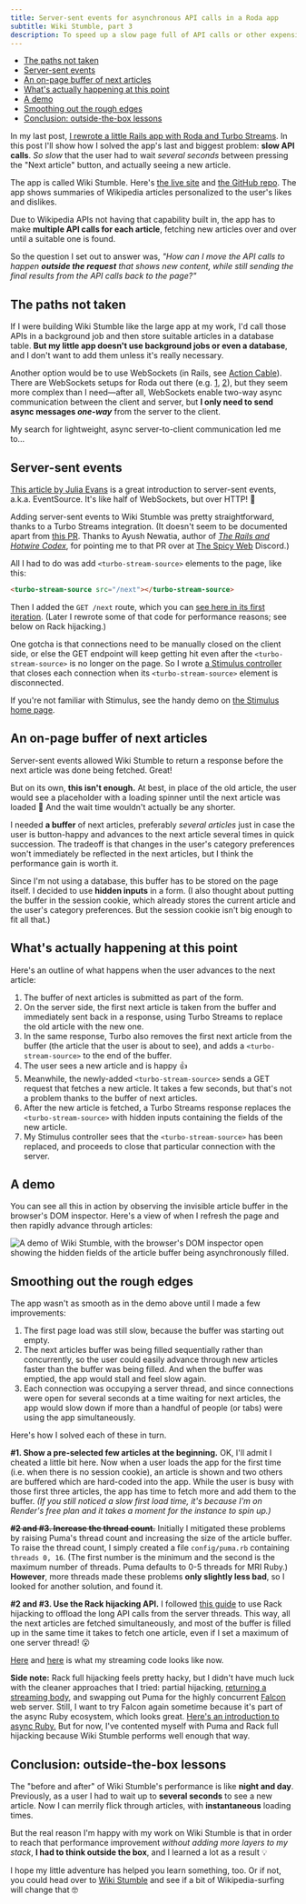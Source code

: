 ```yaml
---
title: Server-sent events for asynchronous API calls in a Roda app
subtitle: Wiki Stumble, part 3
description: To speed up a slow page full of API calls or other expensive tasks, server-sent events let you do the work after the response and stream the results back.
---
```


- [The paths not taken](#the-paths-not-taken)
- [Server-sent events](#server-sent-events)
- [An on-page buffer of next articles](#an-on-page-buffer-of-next-articles)
- [What's actually happening at this point](#whats-actually-happening-at-this-point)
- [A demo](#a-demo)
- [Smoothing out the rough edges](#smoothing-out-the-rough-edges)
- [Conclusion: outside-the-box lessons](#conclusion-outside-the-box-lessons)

In my last post, [I rewrote a little Rails app with Roda and Turbo Streams](/posts/2023/roda-app-with-hotwire-turbo-streams). In this post I'll show how I solved the app's last and biggest problem: **slow API calls**. *So slow* that the user had to wait *several seconds* between pressing the "Next article" button, and actually seeing a new article.

The app is called Wiki Stumble. Here's [the live site](https://wikistumble.com/) and [the GitHub repo](https://github.com/fpsvogel/wiki-stumble). The app shows summaries of Wikipedia articles personalized to the user's likes and dislikes.

Due to Wikipedia APIs not having that capability built in, the app has to make **multiple API calls for each article**, fetching new articles over and over until a suitable one is found.

So the question I set out to answer was, *"How can I move the API calls to happen **outside the request** that shows new content, while still sending the final results from the API calls back to the page?"*

## The paths not taken

If I were building Wiki Stumble like the large app at my work, I'd call those APIs in a background job and then store suitable articles in a database table. **But my little app doesn't use background jobs or even a database**, and I don't want to add them unless it's really necessary.

Another option would be to use WebSockets (in Rails, see [Action Cable](https://guides.rubyonrails.org/action_cable_overview.html)). There are WebSockets setups for Roda out there (e.g. [1](https://github.com/socketry/roda-websockets), [2](https://github.com/nanne007/roda/blob/master/lib/roda/plugins/websockets.rb)), but they seem more complex than I need—after all, WebSockets enable two-way async communication between the client and server, but **I only need to send async messages *one-way*** from the server to the client.

My search for lightweight, async server-to-client communication led me to…

## Server-sent events

[This article by Julia Evans](https://jvns.ca/blog/2021/01/12/day-36--server-sent-events-are-cool--and-a-fun-bug/) is a great introduction to server-sent events, a.k.a. EventSource. It's like half of WebSockets, but over HTTP! 🤯

Adding server-sent events to Wiki Stumble was pretty straightforward, thanks to a Turbo Streams integration. (It doesn't seem to be documented apart from [this PR](https://github.com/hotwired/turbo/pull/415). Thanks to Ayush Newatia, author of [*The Rails and Hotwire Codex*](https://railsandhotwirecodex.com/), for pointing me to that PR over at [The Spicy Web](https://discord.gg/CUuYVH7Qa9) Discord.)

All I had to do was add `<turbo-stream-source>` elements to the page, like this:

```html
<turbo-stream-source src="/next"></turbo-stream-source>
```

Then I added the `GET /next` route, which you can [see here in its first iteration](https://github.com/fpsvogel/wiki-stumble/blob/62bd341c378a4f7040ad8177443b5110a6b5088d/app/router.rb#L91-L138). (Later I rewrote some of that code for performance reasons; see below on Rack hijacking.)

One gotcha is that connections need to be manually closed on the client side, or else the GET endpoint will keep getting hit even after the `<turbo-stream-source>` is no longer on the page. So I wrote [a Stimulus controller](https://github.com/fpsvogel/wiki-stumble/blob/4d5d48332a8dc27c278af9cfdaae4232c0866324/public/app.js#L16-L36) that closes each connection when its `<turbo-stream-source>` element is disconnected.

If you're not familiar with Stimulus, see the handy demo on [the Stimulus home page](https://stimulus.hotwired.dev/).

## An on-page buffer of next articles

Server-sent events allowed Wiki Stumble to return a response before the next article was done being fetched. Great!

But on its own, **this isn't enough.** At best, in place of the old article, the user would see a placeholder with a loading spinner until the next article was loaded 🤮 And the wait time wouldn't actually be any shorter.

I needed **a buffer** of next articles, preferably *several articles* just in case the user is button-happy and advances to the next article several times in quick succession. The tradeoff is that changes in the user's category preferences won't immediately be reflected in the next articles, but I think the performance gain is worth it.

Since I'm not using a database, this buffer has to be stored on the page itself. I decided to use **hidden inputs** in a form. (I also thought about putting the buffer in the session cookie, which already stores the current article and the user's category preferences. But the session cookie isn't big enough to fit all that.)

## What's actually happening at this point

Here's an outline of what happens when the user advances to the next article:

1. The buffer of next articles is submitted as part of the form.
2. On the server side, the first next article is taken from the buffer and immediately sent back in a response, using Turbo Streams to replace the old article with the new one.
3. In the same response, Turbo also removes the first next article from the buffer (the article that the user is about to see), and adds a `<turbo-stream-source>` to the end of the buffer.
4. The user sees a new article and is happy 👍
5. Meanwhile, the newly-added `<turbo-stream-source>` sends a GET request that fetches a new article. It takes a few seconds, but that's not a problem thanks to the buffer of next articles.
6. After the new article is fetched, a Turbo Streams response replaces the `<turbo-stream-source>` with hidden inputs containing the fields of the new article.
7. My Stimulus controller sees that the `<turbo-stream-source>` has been replaced, and proceeds to close that particular connection with the server.

## A demo

You can see all this in action by observing the invisible article buffer in the browser's DOM inspector. Here's a view of when I refresh the page and then rapidly advance through articles:

![A demo of Wiki Stumble, with the browser's DOM inspector open showing the hidden fields of the article buffer being asynchronously filled.](/images/wiki-stumble-demo.gif)

## Smoothing out the rough edges

The app wasn't as smooth as in the demo above until I made a few improvements:

1. The first page load was still slow, because the buffer was starting out empty.
2. The next articles buffer was being filled sequentially rather than concurrently, so the user could easily advance through new articles faster than the buffer was being filled. And when the buffer was emptied, the app would stall and feel slow again.
3. Each connection was occupying a server thread, and since connections were open for several seconds at a time waiting for next articles, the app would slow down if more than a handful of people (or tabs) were using the app simultaneously.

Here's how I solved each of these in turn.

**#1. Show a pre-selected few articles at the beginning.** OK, I'll admit I cheated a little bit here. Now when a user loads the app for the first time (i.e. when there is no session cookie), an article is shown and two others are buffered which are hard-coded into the app. While the user is busy with those first three articles, the app has time to fetch more and add them to the buffer. *(If you still noticed a slow first load time, it's because I'm on Render's free plan and it takes a moment for the instance to spin up.)*

**~~#2 and #3. Increase the thread count.~~** Initially I mitigated these problems by raising Puma's thread count and increasing the size of the article buffer. To raise the thread count, I simply created a file `config/puma.rb` containing `threads 0, 16`. (The first number is the minimum and the second is the maximum number of threads. Puma defaults to 0-5 threads for MRI Ruby.) **However**, more threads made these problems **only slightly less bad**, so I looked for another solution, and found it.

**#2 and #3. Use the Rack hijacking API.** I followed [this guide](https://blog.chumakoff.com/en/posts/rails_sse_rack_hijacking_api) to use Rack hijacking to offload the long API calls from the server threads. This way, all the next articles are fetched simultaneously, and most of the buffer is filled up in the same time it takes to fetch one article, even if I set a maximum of one server thread! 😮

[Here](https://github.com/fpsvogel/wiki-stumble/blob/4d5d48332a8dc27c278af9cfdaae4232c0866324/app/router.rb#L110-L135) and [here](https://github.com/fpsvogel/wiki-stumble/blob/4d5d48332a8dc27c278af9cfdaae4232c0866324/app/helpers/stream_helper.rb) is what my streaming code looks like now.

**Side note:** Rack full hijacking feels pretty hacky, but I didn't have much luck with the cleaner approaches that I tried: partial hijacking, [returning a streaming body](https://github.com/rack/rack/pull/1745), and swapping out Puma for the highly concurrent [Falcon](https://socketry.github.io/falcon/) web server. Still, I want to try Falcon again sometime because it's part of the async Ruby ecosystem, which looks great. [Here's an introduction to async Ruby.](https://brunosutic.com/blog/async-ruby) But for now, I've contented myself with Puma and Rack full hijacking because Wiki Stumble performs well enough that way.

## Conclusion: outside-the-box lessons

The "before and after" of Wiki Stumble's performance is like **night and day**. Previously, as a user I had to wait up to **several seconds** to see a new article. Now I can merrily flick through articles, with **instantaneous** loading times.

But the real reason I'm happy with my work on Wiki Stumble is that in order to reach that performance improvement *without adding more layers to my stack*, **I had to think outside the box**, and I learned a lot as a result 💡

I hope my little adventure has helped you learn something, too. Or if not, you could head over to [Wiki Stumble](https://wikistumble.com/) and see if a bit of Wikipedia-surfing will change that 🤓
